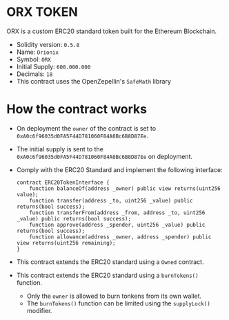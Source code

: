 # ORX TOKEN

ORX is a custom ERC20 standard token built for the Ethereum Blockchain.

* Solidity version: `0.5.8`
* Name: `Orionix`
* Symbol: `ORX`
* Initial Supply: `600.000.000`
* Decimals: `18`
* This contract uses the OpenZepellin's ``SafeMath`` library

# How the contract works

* On deployment the ``owner`` of the contract is set to ``0xA0c6f96035d0FA5F44D781060F84A0Bc6B8D87Ee``.

* The initial supply is sent to the ``0xA0c6f96035d0FA5F44D781060F84A0Bc6B8D87Ee`` on deployment.

* Comply with the ERC20 Standard and implement the following interface:
    
    ```
    contract ERC20TokenInterface {
        function balanceOf(address _owner) public view returns(uint256 value);
        function transfer(address _to, uint256 _value) public returns(bool success);
        function transferFrom(address _from, address _to, uint256 _value) public returns(bool success);
        function approve(address _spender, uint256 _value) public returns(bool success);
        function allowance(address _owner, address _spender) public view returns(uint256 remaining);
    }

* This contract extends the ERC20 standard using a ``Owned`` contract.
* This contract extends the ERC20 standard using a ``burnTokens()`` function.
  * Only the ``owner`` is allowed to burn tonkens from its own wallet.
  * The ``burnTokens()`` function can be limited using the ``supplyLock()`` modifier.
